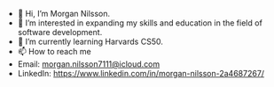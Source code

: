 - 👋 Hi, I’m Morgan Nilsson.
- 👀 I’m interested in expanding my skills and education in the field of software development.
- 🌱 I’m currently learning Harvards CS50.
- 📫 How to reach me
-   Email: morgan.nilsson7111@icloud.com
-   LinkedIn: https://www.linkedin.com/in/morgan-nilsson-2a4687267/

<!---
Mnilsson183/Mnilsson183 is a ✨ special ✨ repository because its `README.md` (this file) appears on your GitHub profile.
You can click the Preview link to take a look at your changes.
--->
